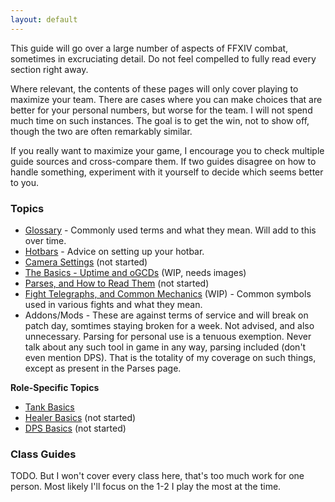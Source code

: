 ```yaml
---
layout: default
---
```

This guide will go over a large number of aspects of FFXIV combat, sometimes in excruciating detail. Do not feel compelled to fully read every section right away. 

Where relevant, the contents of these pages will only cover playing to maximize your team. There are cases where you can make choices that are better for your personal numbers, but worse for the team. I will not spend much time on such instances. The goal is to get the win, not to show off, though the two are often remarkably similar.

If you really want to maximize your game, I encourage you to check multiple guide sources and cross-compare them. If two guides disagree on how to handle something, experiment with it yourself to decide which seems better to you.

### Topics

* [Glossary](glossary.md) - Commonly used terms and what they mean. Will add to this over time.
* [Hotbars](hotbars.md) - Advice on setting up your hotbar.
* [Camera Settings](camera.md) (not started)
* [The Basics - Uptime and oGCDs](basics.md) (WIP, needs images)
* [Parses, and How to Read Them](parses.md) (not started)
* [Fight Telegraphs, and Common Mechanics](telegraphs.md) (WIP) - Common symbols used in various fights and what they mean.
* Addons/Mods - These are against terms of service and will break on patch day, somtimes staying broken for a week. Not advised, and also unnecessary. Parsing for personal use is a tenuous exemption. Never talk about any such tool in game in any way, parsing included (don't even mention DPS). That is the totality of my coverage on such things, except as present in the Parses page.

**Role-Specific Topics**
* [Tank Basics](tankbasics.md)
* [Healer Basics](healerbasics.md) (not started)
* [DPS Basics](dpsbasics.md) (not started)

### Class Guides

TODO. But I won't cover every class here, that's too much work for one person. Most likely I'll focus on the 1-2 I play the most at the time.

<!--
	Hotbars
	Camera Settings
	Uptime, GCDs, oGCDs, et al.
	How to Read a Parse
	
	Class Guides
		(List these as sub-elements on main page, not on another page).
		The Basics.
		Opener and Rotation.
		Fight-Specific Advice

-->

<!--
## Welcome to GitHub Pages
You can use the [editor on GitHub](https://github.com/RivValtin/ffxivguide/edit/gh-pages/index.md) to maintain and preview the content for your website in Markdown files.

Whenever you commit to this repository, GitHub Pages will run [Jekyll](https://jekyllrb.com/) to rebuild the pages in your site, from the content in your Markdown files.

### Markdown

Markdown is a lightweight and easy-to-use syntax for styling your writing. It includes conventions for

```markdown
Syntax highlighted code block

# Header 1
## Header 2
### Header 3

- Bulleted
- List

1. Numbered
2. List

**Bold** and _Italic_ and `Code` text

[Link](url) and ![Image](src)
```

For more details see [GitHub Flavored Markdown](https://guides.github.com/features/mastering-markdown/).

### Jekyll Themes

Your Pages site will use the layout and styles from the Jekyll theme you have selected in your [repository settings](https://github.com/RivValtin/ffxivguide/settings/pages). The name of this theme is saved in the Jekyll `_config.yml` configuration file.

### Support or Contact

Having trouble with Pages? Check out our [documentation](https://docs.github.com/categories/github-pages-basics/) or [contact support](https://support.github.com/contact) and we’ll help you sort it out.
-->